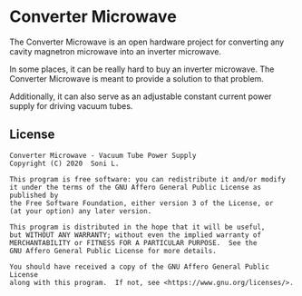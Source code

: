 Converter Microwave
===================

The Converter Microwave is an open hardware project for converting any cavity
magnetron microwave into an inverter microwave.

In some places, it can be really hard to buy an inverter microwave. The
Converter Microwave is meant to provide a solution to that problem.

Additionally, it can also serve as an adjustable constant current power supply
for driving vacuum tubes.

License
-------

    Converter Microwave - Vacuum Tube Power Supply
    Copyright (C) 2020  Soni L.

    This program is free software: you can redistribute it and/or modify
    it under the terms of the GNU Affero General Public License as published by
    the Free Software Foundation, either version 3 of the License, or
    (at your option) any later version.

    This program is distributed in the hope that it will be useful,
    but WITHOUT ANY WARRANTY; without even the implied warranty of
    MERCHANTABILITY or FITNESS FOR A PARTICULAR PURPOSE.  See the
    GNU Affero General Public License for more details.

    You should have received a copy of the GNU Affero General Public License
    along with this program.  If not, see <https://www.gnu.org/licenses/>.
